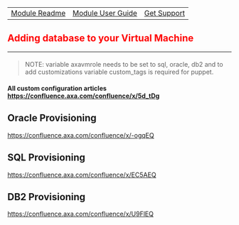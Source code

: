 ||||
|:--|:--|:--
|[Module Readme](../README.md)|[Module User Guide](../)|[Get Support](https://confluence.axa.com/confluence/x/L49iDw)|
##
## <font color="red"><b>Adding database to your Virtual Machine</b></font>

---
####
> NOTE: variable axavmrole needs to be set to sql, oracle, db2 and to add customizations variable custom_tags is required for puppet.
#### All custom configuration articles https://confluence.axa.com/confluence/x/5d_tDg

## Oracle Provisioning
https://confluence.axa.com/confluence/x/-ogqEQ
## SQL Provisioning
https://confluence.axa.com/confluence/x/EC5AEQ
## DB2 Provisioning
https://confluence.axa.com/confluence/x/U9FlEQ

